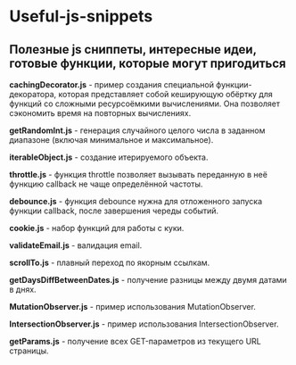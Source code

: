 # Useful-js-snippets
Полезные js сниппеты, интересные идеи, готовые функции, которые могут пригодиться
---
**cachingDecorator.js** - пример создания специальной функции-декоратора, которая представляет собой кеширующую обёртку для функций со сложными ресурсоёмкими вычислениями. Она позволяет сэкономить время на повторных вычислениях.

**getRandomInt.js** - генерация случайного целого числа в заданном диапазоне (включая минимальное и максимальное).

**iterableObject.js** - создание итерируемого объекта.

**throttle.js** - функция throttle позволяет вызывать переданную в неё функцию callback не чаще определённой частоты.

**debounce.js** - функция debounce нужна для отложенного запуска функции callback, после завершения череды событий.

**cookie.js** - набор функций для работы с куки.

**validateEmail.js** - валидация email.

**scrollTo.js** - плавный переход по якорным ссылкам.

**getDaysDiffBetweenDates.js** - получение разницы между двумя датами в днях.

**MutationObserver.js** - пример использования MutationObserver.

**IntersectionObserver.js** - пример использования IntersectionObserver.

**getParams.js** - получение всех GET-параметров из текущего URL страницы.
